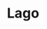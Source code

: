 ---
draft: false
title: Lago
content:
  id: lago
  name: Lago
  logo: /images/applications/invoicing-and-payments/lago/logo.png
  website: https://www.getlago.com/
  iframe_website: /website-iframe/applications/invoicing-and-payments/lago
  dashboardImage: /images/applications/invoicing-and-payments/lago/screenshot-1.jpg
  short_description: Open-source alternative to Stripe Billing and Chargebee it offers a modular architecture for metering and usage-based billing, at every stage of your company.
  description: Open-source alternative to Stripe Billing and Chargebee it offers a modular architecture for metering and usage-based billing, at every stage of your company.
  features:
    - title: Usage metering
      description: "Lago's event-based architecture provides a solid foundation for building a fair pricing model that scales with your business."
    - title: Coupons
      description: Create engaging marketing campaigns and increase conversion with coupons that customers can redeem to get a discount.
    - title: Add-ons
      description: Why wait until the end of the billing cycle to get paid? Lago allows you to create one-time charges that are invoiced on the fly.
    - title: Invoicing
      description: Depending on the configuration of your plans, Lago automatically calculates what each customer owes you and generates invoices.
  screenshots:
    - /images/applications/invoicing-and-payments/lago/screenshot-1.jpg
    - /images/applications/invoicing-and-payments/lago/screenshot-2.png
---